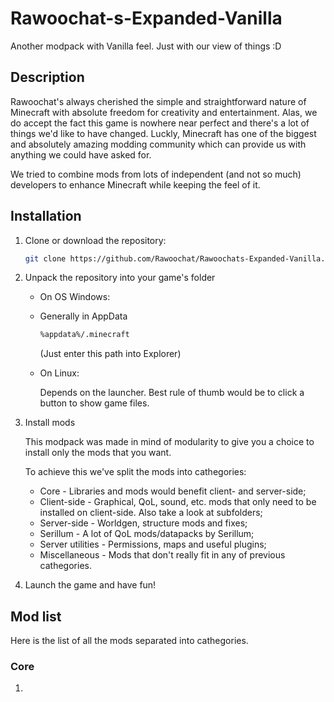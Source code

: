 # Rawoochat-s-Expanded-Vanilla
Another modpack with Vanilla feel. Just with our view of things :D
## Description
Rawoochat's always cherished the simple and straightforward nature of Minecraft with absolute freedom for creativity and entertainment.
Alas, we do accept the fact this game is nowhere near perfect and there's a lot of things we'd like to have changed.
Luckly, Minecraft has one of the biggest and absolutely amazing modding community which can provide us with anything we could have asked for.

We tried to combine mods from lots of independent (and not so much) developers to enhance Minecraft while keeping the feel of it.

## Installation
1) Clone or download the repository:

   ```bash
   git clone https://github.com/Rawoochat/Rawoochats-Expanded-Vanilla.git
   ```
   
3) Unpack the repository into your game's folder
   
   * On OS Windows:
   * 
     Generally in AppData
     
     ```bash
     %appdata%/.minecraft
     ```
     
     (Just enter this path into Explorer)

   * On Linux:
     
     Depends on the launcher. Best rule of thumb would be to click a button to show game files.
     
5) Install mods

   This modpack was made in mind of modularity to give you a choice to install only the mods that you want.

   To achieve this we've split the mods into cathegories:
   * Core - Libraries and mods would benefit client- and server-side;
   * Client-side - Graphical, QoL, sound, etc. mods that only need to be installed on client-side. Also take a look at subfolders;
   * Server-side - Worldgen, structure mods and fixes;
   * Serillum - A lot of QoL mods/datapacks by Serillum;
   * Server utilities - Permissions, maps and useful plugins;
   * Miscellaneous - Mods that don't really fit in any of previous cathegories.
     
6) Launch the game and have fun!

## Mod list

Here is the list of all the mods separated into cathegories.

### Core
1) 
